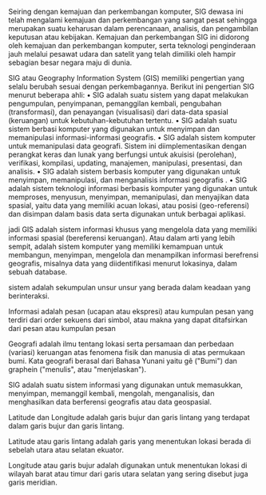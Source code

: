 Seiring dengan kemajuan dan perkembangan komputer, SIG dewasa ini telah mengalami kemajuan dan perkembangan yang sangat pesat sehingga merupakan 
suatu keharusan dalam perencanaan, analisis, dan pengambilan keputusan atau kebijakan. Kemajuan dan perkembangan SIG ini didorong oleh kemajuan dan 
perkembangan komputer, serta teknologi penginderaan jauh melalui pesawat udara dan satelit yang telah dimiliki oleh hampir sebagian besar negara maju di dunia.

SIG atau Geography Information System (GIS) memiliki pengertian yang selalu berubah sesuai dengan perkembagannya. Berikut ini pengertian SIG menurut beberapa ahli:
•	SIG adalah suatu sistem yang dapat melakukan pengumpulan, penyimpanan, pemanggilan kembali, pengubahan (transformasi), dan penayangan (visualisasi) dari 
	data-data spasial (keruangan) untuk kebutuhan-kebutuhan tertentu.
•	SIG adalah suatu sistem berbasi komputer yang digunakan untuk menyimpan dan memanipulasi informasi-informasi geografis.
•	SIG adalah sistem komputer untuk memanipulasi data geografi. Sistem ini diimplementasikan dengan perangkat keras dan lunak yang berfungsi untuk akuisisi 
	(perolehan), verifikasi, kompilasi, updating, manajemen, manipulasi, presentasi, dan analisis.
•	SIG adalah sistem berbasis komputer yang digunakan untuk menyimpan, memanipulasi, dan menganalisis informasi geografis .
•	SIG adalah sistem teknologi informasi berbasis komputer yang digunakan untuk memproses, menyusun, menyimpan, memanipulasi, dan menyajikan data spasial, 
	yaitu data yang memiliki acuan lokasi, atau posisi (geo-referensi) dan disimpan dalam basis data serta digunakan untuk berbagai aplikasi.

jadi GIS adalah sistem informasi khusus yang mengelola data yang memiliki informasi spasial (bereferensi keruangan). Atau dalam arti yang lebih sempit, adalah sistem komputer yang memiliki kemampuan untuk membangun, menyimpan, mengelola dan menampilkan informasi berefrensi geografis, misalnya data yang diidentifikasi menurut lokasinya, dalam sebuah database.

sistem adalah sekumpulan unsur unsur yang berada dalam keadaan yang berinteraksi.

Informasi adalah pesan (ucapan atau ekspresi) atau kumpulan pesan yang terdiri dari order sekuens dari simbol, atau makna yang dapat ditafsirkan dari pesan atau 
kumpulan pesan

Geografi adalah ilmu tentang lokasi serta persamaan dan perbedaan (variasi) keruangan atas fenomena fisik dan manusia di atas permukaan bumi. Kata geografi berasal 
dari Bahasa Yunani yaitu gê ("Bumi") dan graphein ("menulis", atau "menjelaskan"). 

SIG adalah suatu sistem informasi yang digunakan untuk memasukkan, menyimpan, memanggil kembali, mengolah, menganalisis, dan menghasilkan data berferensi geografis 
atau data geospasial.


Latitude dan Longitude adalah garis bujur dan garis lintang yang terdapat dalam garis bujur dan garis lintang.

Latitude atau garis lintang adalah garis yang menentukan lokasi berada di sebelah utara atau selatan ekuator.

Longitude atau garis bujur adalah digunakan untuk menentukan lokasi di wilayah barat atau timur dari garis utara selatan yang sering disebut juga garis meridian.
